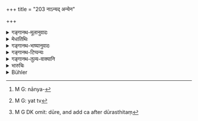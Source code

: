 +++
title = "203 नाऽन्यद् अन्येन"

+++

<details><summary>गङ्गानथ-मूलानुवादः</summary>

Any commodity that is mixed up with another should not be sold; nor what is without substance, nor what is deficient, nor what is at a distance, nor what is concealed.—(203).
</details>

<details><summary>मेधातिथिः</summary>

[^९]:
     M G: dūreṇa


[^८]:
     M G: cāsāraṃ

अस्वामिविकर्यप्रसङ्गेनान्यो ऽपि विक्रये धर्म उच्यते । **नान्यत्**[^१०] कुंकुमादिद्रव्यं कुद्रव्येण तदाभासेन कुसुंभादिना **संसृष्टं** विक्रेयम् । यच् च[^११] **असावद्यं** चिरकालं भण्डे ऽवस्थितत्वात् प्राप्तविभावं जीर्णम् अजीर्णाभासं वस्त्रादि । **न च न्यूनं** तुलामानादिना । **दूरे**[^१२]** **दूरस्थितं ग्रामे मम विद्यन्ते वासांसि गुडादि वा द्रव्यम् । **तिरोहितं** स्थगितं वस्त्रादिनान्तर्हितम्, यस्य वा स्वरूपं केनचिद् द्रव्यरागेणान्तर्धीयते पुराणं नववत् प्रतिभाति तत् **तिरोहितं** न विक्रेतव्यम् । इदं द्रव्यम् ईदृशं च प्रदर्श्य विक्रयः कर्तव्यः । अन्यथाकृतस् तु न कृतो दशाहाद् ऊर्ध्वम् अपि प्रत्यर्पणे न दोषः । 


[^१२]:
     M G DK omit: dūre, and add ca after dūrasthitaṃ


[^११]:
     M G: yat tv


[^१०]:
     M G: nānya-

- अन्यस्य दण्डस्येहानाम्नातत्वाद् "उपधाभिः" (म्ध् ८.१९३) इत्य् एष दण्डः । 

प्रकरणभेदेन पठितत्वात्, अस्वामिविक्रयदण्ड इत्य् <u>अन्ये</u> ॥ ८.२०३ ॥
</details>

<details><summary>गङ्गानथ-भाष्यानुवादः</summary>

In course of the treatment of ‘Sale without Ownership,’ the author
proceeds to lay down other rules also in connection with sales.

‘*Any commodity*’—such as saffron—‘*that is mixed up with
another*’—commodity, which is of an inferior quality, and which is only
similar to it—such as the *kusumbha* flower—‘*should not he sold*.’

‘*Nor what is without substance*’—*i.e*., which, having been kept closed
in a vessel for a long time, has lost its substance, has become
defective and decays, though appearing as fresh; *e.g*., cloth and other
commodities.

‘*Nor what is deficient*’;—*i.e*., less in weight or measure.

‘*Nor what is at a distance*’—away from the place of sale; and described
as ‘clothes or sugar or such things lying in my house in the village.’

‘*Nor what is concealed*’—tied up and hidden in a piece of cloth; or the
real form of which is hidden by the colour of another substance; what is
old but appears to be new is also called ‘concealed.’

Commodity of these kinds should not be sold; it shall be sold after
having been fully exposed and described; sales effected otherwise are
invalid; and there would be nothing wrong in such being revoked even
after the lapse of ten days.

Since no penalty in connection with this is here prescribed, it shall be
understood to be what has been laid down in 193 in connection with
‘fraudulent transactions’ in general.

Others, however, hold that since that penalty is laid down in another
context, that in connection with what is referred to here must he what
has been prescribed for ‘selling without ownership.’—(203)
</details>

<details><summary>गङ्गानथ-टिप्पन्यः</summary>

‘*Tirohitam*’—‘Concealed’—‘in cloth or some such cover’ (Medhātithi and
Nārāyaṇa),—‘in the earth’ (Nandana),—‘covered with paint’ (Govindarāja,
Kullūka and Rāghavānanda).

This verse is quoted in *Vivādaratnākara* (p. 199), which reads
*saṃsṛṣṭam rūpam* for ‘*saṃsṛṣṭarūpam*’ and adds the following
notes:—‘*Anyat*’, saffron and such costly tilings,—‘*anyena*’ the
Kusumbha flower and such cheaper tilings,—‘*saṃsṛṣṭam*,’
adulterated,—‘*rūpam*,’ commodity,—‘*sāvadyam*,’ defective,—this last is
meant to include all defects other than those just
specified;—‘*nyūnam*,’ less in weight—‘*dure*,’ being at a distance and
hence incapable of having its defects detected,—‘*tirohitam*,’ covered
by cloth or some such thing;—and in *Kṛtyakalpataru* (110a).
</details>

<details><summary>गङ्गानथ-तुल्य-वाक्यानि</summary>

*Yājñavalkya* (2.245).—‘In the sale of medicines, oils, salts, perfumes,
grains, molasses and such things, if the vendor mixes inferior stuff, he
shall be fined 16 *Paṇas*.’

*Katyāyana* (Aparārka, p. 776).—‘One should make a purchase and pay its
price openly.’
</details>

<details><summary>भारुचिः</summary>

**अन्यत्** कुङ्कुमादिद्रव्यम् **अन्येन** कुसुम्भादिना द्रव्येण **संसृष्टं विक्रयं** नार्हति । एवं च प्रतिषेधाद् अस्यैवम् अकार्यम् अनुमीयते । एवं **सावद्यम्** असंसृष्टम् अपि यद् भाण्डं पूतिकं चिरन्तनं जीर्णवस्त्रादि । **न च न्यूनं** यत् तुल्यान्तरेण पश्चाद् धीयते पलसंख्यया । न दूरे ऽप्रत्यक्षत्वात् । एतेन **तिरोहितं** व्याख्यातम्- अद्रव्यं वा द्रव्याभासं यत् क्रियते भाण्डरागादिना कर्मणा तत् **तिरोहितम्** । एवं च सति, ईदृशम् एवं विक्रीणानस्य दोषत्वाद् अस्य दण्डार्हता । न केवलम् अशुद्धता विक्रेतुः । तथा च सति, क्रेत्रा ऊर्ध्वम् अपि दशाहाद् एतद् विक्रेतुः प्रत्यर्पणीयम् एव । येनास्याइतत् प्रतिषेधशास्त्रम् असद्विक्रयेणापोदितम्, "परेण तु दशाहस्य न दद्यान् नापि दापयेत्" इति । विक्रयसंबन्धेनैवायम् अपरः कान्यव्यवहारः शुल्काश्रयः प्रस्तूयते — ॥ ८.२०२ ॥
</details>

<details><summary>Bühler</summary>

203	One commodity mixed with another must not be sold (as pure), nor a bad one (as good), nor less (than the proper quantity or weight), nor anything that is not at hand or that is concealed.
</details>
